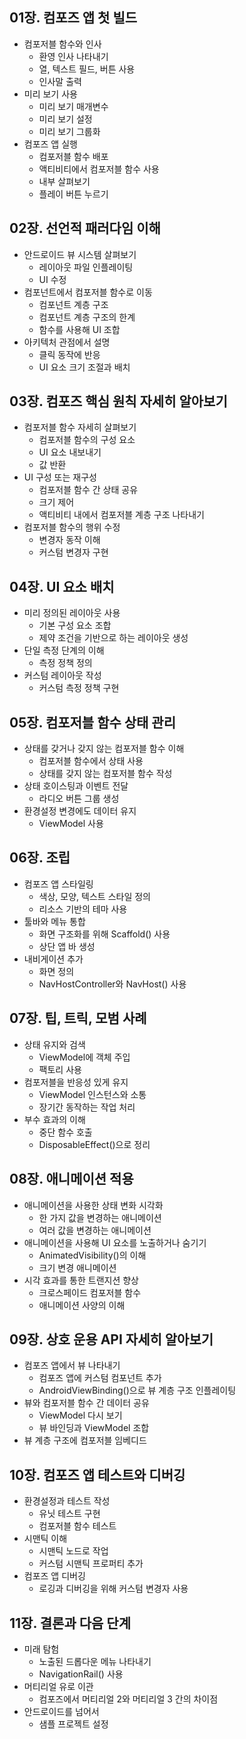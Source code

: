 ## 01장. 컴포즈 앱 첫 빌드
* 컴포저블 함수와 인사
  * 환영 인사 나타내기
  * 열, 텍스트 필드, 버튼 사용
  * 인사말 출력
* 미리 보기 사용
  * 미리 보기 매개변수
  * 미리 보기 설정
  * 미리 보기 그룹화
* 컴포즈 앱 실행
  * 컴포저블 함수 배포
  * 액티비티에서 컴포저블 함수 사용
  * 내부 살펴보기
  * 플레이 버튼 누르기


## 02장. 선언적 패러다임 이해
* 안드로이드 뷰 시스템 살펴보기
  * 레이아웃 파일 인플레이팅
  * UI 수정
* 컴포넌트에서 컴포저블 함수로 이동
  * 컴포넌트 계층 구조
  * 컴포넌트 계층 구조의 한계
  * 함수를 사용해 UI 조합
* 아키텍처 관점에서 설명
  * 클릭 동작에 반응
  * UI 요소 크기 조절과 배치


## 03장. 컴포즈 핵심 원칙 자세히 알아보기
* 컴포저블 함수 자세히 살펴보기
  * 컴포저블 함수의 구성 요소
  * UI 요소 내보내기
  * 값 반환
* UI 구성 또는 재구성
  * 컴포저블 함수 간 상태 공유
  * 크기 제어
  * 액티비티 내에서 컴포저블 계층 구조 나타내기
* 컴포저블 함수의 행위 수정
  * 변경자 동작 이해
  * 커스텀 변경자 구현


## 04장. UI 요소 배치
* 미리 정의된 레이아웃 사용
  * 기본 구성 요소 조합
  * 제약 조건을 기반으로 하는 레이아웃 생성
* 단일 측정 단계의 이해
  * 측정 정책 정의
* 커스텀 레이아웃 작성
  * 커스텀 측정 정책 구현


## 05장. 컴포저블 함수 상태 관리
* 상태를 갖거나 갖지 않는 컴포저블 함수 이해
  * 컴포저블 함수에서 상태 사용
  * 상태를 갖지 않는 컴포저블 함수 작성
* 상태 호이스팅과 이벤트 전달
  * 라디오 버튼 그룹 생성
* 환경설정 변경에도 데이터 유지
  * ViewModel 사용


## 06장. 조립
* 컴포즈 앱 스타일링
  * 색상, 모양, 텍스트 스타일 정의
  * 리소스 기반의 테마 사용
* 툴바와 메뉴 통합
  * 화면 구조화를 위해 Scaffold() 사용
  * 상단 앱 바 생성
* 내비게이션 추가
  * 화면 정의
  * NavHostController와 NavHost() 사용


## 07장. 팁, 트릭, 모범 사례
* 상태 유지와 검색
  * ViewModel에 객체 주입
  * 팩토리 사용
* 컴포저블을 반응성 있게 유지
  * ViewModel 인스턴스와 소통
  * 장기간 동작하는 작업 처리
* 부수 효과의 이해
  * 중단 함수 호출
  * DisposableEffect()으로 정리


## 08장. 애니메이션 적용
* 애니메이션을 사용한 상태 변화 시각화
  * 한 가지 값을 변경하는 애니메이션
  * 여러 값을 변경하는 애니메이션
* 애니메이션을 사용해 UI 요소를 노출하거나 숨기기
  * AnimatedVisibility()의 이해
  * 크기 변경 애니메이션
* 시각 효과를 통한 트랜지션 향상
  * 크로스페이드 컴포저블 함수
  * 애니메이션 사양의 이해


## 09장. 상호 운용 API 자세히 알아보기
* 컴포즈 앱에서 뷰 나타내기
  * 컴포즈 앱에 커스텀 컴포넌트 추가
  * AndroidViewBinding()으로 뷰 계층 구조 인플레이팅
* 뷰와 컴포저블 함수 간 데이터 공유
  * ViewModel 다시 보기
  * 뷰 바인딩과 ViewModel 조합
* 뷰 계층 구조에 컴포저블 임베디드


## 10장. 컴포즈 앱 테스트와 디버깅
* 환경설정과 테스트 작성
  * 유닛 테스트 구현
  * 컴포저블 함수 테스트
* 시맨틱 이해
  * 시맨틱 노드로 작업
  * 커스텀 시맨틱 프로퍼티 추가
* 컴포즈 앱 디버깅
  * 로깅과 디버깅을 위해 커스텀 변경자 사용


## 11장. 결론과 다음 단계
* 미래 탐험
  * 노출된 드롭다운 메뉴 나타내기
  * NavigationRail() 사용
* 머티리얼 유로 이관
  * 컴포즈에서 머티리얼 2와 머티리얼 3 간의 차이점
* 안드로이드를 넘어서
  * 샘플 프로젝트 설정
